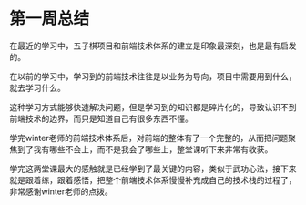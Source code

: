 # 第一周总结

在最近的学习中，五子棋项目和前端技术体系的建立是印象最深刻，也是最有启发的。

在以前的学习中，学习到的前端技术往往是以业务为导向，项目中需要用到什么，就去学习什么。

这种学习方式能够快速解决问题，但是学习到的知识都是碎片化的，导致认识不到前端技术的边界，而只是知道自己有很多东西不懂。

学完winter老师的前端技术体系后，对前端的整体有了一个完整的，从而把问题聚焦到了我有哪些不会上，而不是我会了哪些上，整堂课听下来非常有收获。

学完这两堂课最大的感触就是已经学到了最关键的内容，类似于武功心法，接下来就是跟着练，跟着感悟，把整个前端技术体系慢慢补充成自己的技术栈的过程了，非常感谢winter老师的点拨。

